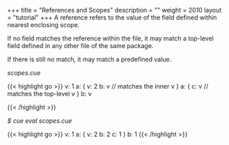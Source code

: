 +++
title = "References and Scopes"
description = ""
weight = 2010
layout = "tutorial"
+++
A reference refers to the value of the field defined within nearest
enclosing scope.

If no field matches the reference within the file, it may match a top-level
field defined in any other file of the same package.

If there is still no match, it may match a predefined value.


<a id="td-block-padding" class="td-offset-anchor"></a>
<section class="row td-box td-box--white td-box--gradient td-box--height-auto">
<div class="col-lg-6 mr-0">
<i>scopes.cue</i>
<p>
{{< highlight go >}}
v: 1
a: {
    v: 2
    b: v // matches the inner v
}
a: {
    c: v // matches the top-level v
}
b: v

{{< /highlight >}}
<br>
</div>

<div class="col-lg-6 ml-0"><i>$ cue eval scopes.cue</i>
<p>
{{< highlight go >}}
v: 1
a: {
    v: 2
    b: 2
    c: 1
}
b: 1
{{< /highlight >}}
</div>
</section>